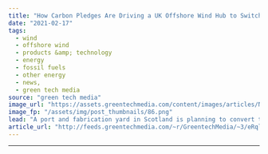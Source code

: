 ```yaml
---
title: "How Carbon Pledges Are Driving a UK Offshore Wind Hub to Switch to Green Hydrogen"
date: "2021-02-17"
tags: 
  - wind
  - offshore wind
  - products &amp; technology
  - energy
  - fossil fuels
  - other energy
  - news,
  - green tech media
source: "green tech media"
image_url: "https://assets.greentechmedia.com/content/images/articles/Nigg_Energy_Park_credit_Craig_Wallace_Creative_Commons.jpg"
image_fp: "/assets/img/post_thumbnails/86.png"
lead: "A port and fabrication yard in Scotland is planning to convert to green hydrogen as it looks to serve the carbon-conscious offshore wind sector. Global Energy Group’s (GEG) Nigg Energy Park has a storied history serving the oil and gas sector. But no ..."
article_url: "http://feeds.greentechmedia.com/~r/GreentechMedia/~3/eRqlkt4kFu4/u.k-offshore-wind-manufacturing-facility-to-run-on-green-hydrogen"
---
```


---

